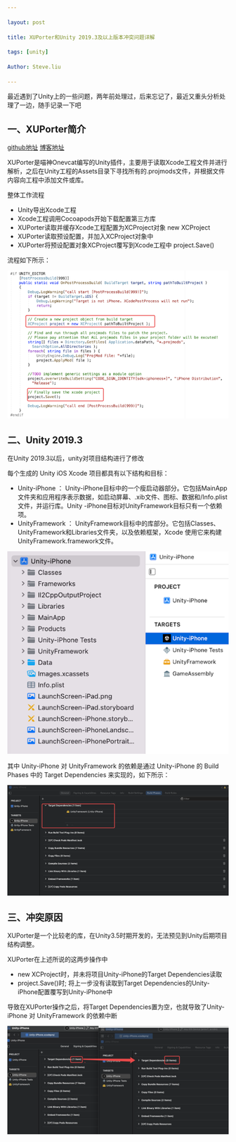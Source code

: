 ```yaml
---

layout: post

title: XUPorter和Unity 2019.3及以上版本冲突问题详解

tags: [unity]

Author: Steve.liu

---
```


最近遇到了Unity上的一些问题，两年前处理过，后来忘记了，最近又重头分析处理了一边，随手记录一下吧

## 一、XUPorter简介

[github地址](https://github.com/onevcat/XUPorter)
[博客地址](https://onevcat.com/2012/12/xuporter/)

XUPorter是喵神Onevcat编写的Unity插件，主要用于读取Xcode工程文件并进行解析，之后在Unity工程的Assets目录下寻找所有的.projmods文件，并根据文件内容向工程中添加文件或库。

整体工作流程

- Unity导出Xcode工程
- Xcode工程调用Cocoapods开始下载配置第三方库
- XUPorter读取并缓存Xcode工程配置为XCProject对象  new XCProject
- XUPorter读取预设配置，并加入XCProject对象中 
- XUPorter将预设配置对象XCProject覆写到Xcode工程中  project.Save()

流程如下所示：

![图片](../images/unityXUporter/1.png)

## 二、Unity 2019.3

在Unity 2019.3以后，unity对项目结构进行了修改

每个生成的 Unity iOS Xcode 项目都具有以下结构和目标：

- Unity-iPhone ： Unity-iPhone目标中的一个瘦启动器部分。它包括MainApp文件夹和应用程序表示数据，如启动屏幕、.xib文件、图标、数据和/Info.plist文件，并运行库。Unity -iPhone目标对UnityFramework目标只有一个依赖项。
- UnityFramework ： UnityFramework目标中的库部分。它包括Classes、UnityFramework和Libraries文件夹，以及依赖框架，Xcode 使用它来构建UnityFramework.framework文件。

![图片](../images/unityXUporter/2.png)

其中 Unity-iPhone 对 UnityFramework 的依赖是通过 Unity-iPhone 的 Build Phases 中的 Target Dependencies 来实现的，如下所示：

![图片](../images/unityXUporter/3.png)


## 三、冲突原因

XUPorter是一个比较老的库，在Unity3.5时期开发的，无法预见到Unity后期项目结构调整。

XUPorter在上述所说的这两步操作中

- new XCProject时，并未将项目Unity-iPhone的Target Dependencies读取
- project.Save()时;   将上一步没有读取到Target Dependencies的Unity-iPhone配置覆写到Unity-iPhone中

导致在XUPorter操作之后，将Target Dependencies置为空，也就导致了Unity-iPhone 对 UnityFramework 的依赖中断

![图片](../images/unityXUporter/4.png)